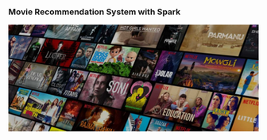 ### Movie Recommendation System with Spark


![alt tag](https://github.com/carlosbenavidez9507/movie_recommendation_system/blob/main/netflix_movies_cover.jpg)

